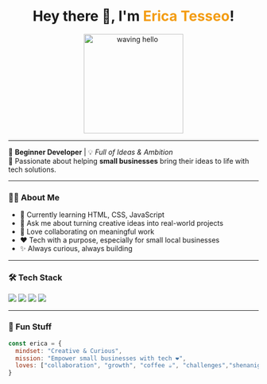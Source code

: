 <!-- README.md -->

<h1 align="center">
  Hey there 👋, I'm <span style="color:#f39c12">Erica Tesseo</span>!
</h1>

<p align="center">
  <img src="https://media.giphy.com/media/3o7abldj0b3rxrZUxW/giphy.gif" width="200" alt="waving hello">
</p>

---

🌟 **Beginner Developer** | 💡 *Full of Ideas & Ambition*  
📍 Passionate about helping **small businesses** bring their ideas to life with tech solutions.  

---

### 👩‍💻 About Me

- 🔭 Currently learning HTML, CSS, JavaScript  
- 💬 Ask me about turning creative ideas into real-world projects  
- 🤝 Love collaborating on meaningful work  
- ❤️ Tech with a purpose, especially for small local businesses  
- ✨ Always curious, always building

---

### 🛠️ Tech Stack

<p>
  <img src="https://img.shields.io/badge/HTML5-E34F26?style=for-the-badge&logo=html5&logoColor=white" />
  <img src="https://img.shields.io/badge/CSS3-1572B6?style=for-the-badge&logo=css3&logoColor=white" />
  <img src="https://img.shields.io/badge/JavaScript-F7DF1E?style=for-the-badge&logo=javascript&logoColor=black" />
  <img src="https://img.shields.io/badge/GitHub-181717?style=for-the-badge&logo=github&logoColor=white" />
</p>

---

### 🌈 Fun Stuff

```js
const erica = {
  mindset: "Creative & Curious",
  mission: "Empower small businesses with tech ❤️",
  loves: ["collaboration", "growth", "coffee ☕", "challenges","shenanigans"]
}
